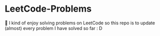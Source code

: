 # LeetCode-Problems

🥸 I kind of enjoy solving problems on LeetCode so this repo is to update (almost) every problem I have solved so far : D 
